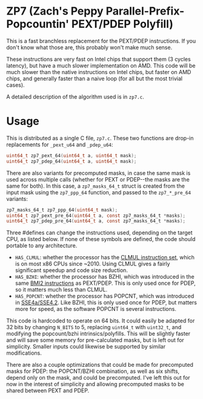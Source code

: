 # ZP7 (Zach's Peppy Parallel-Prefix-Popcountin' PEXT/PDEP Polyfill)

This is a fast branchless replacement for the PEXT/PDEP instructions.
If you don't know what those are, this probably won't make much sense.

These instructions are very fast on Intel chips that support them
(3 cycles latency), but have a much slower implementation on AMD.
This code will be much slower than the native instructions on Intel
chips, but faster on AMD chips, and generally faster than a naive
loop (for all but the most trivial cases).

A detailed description of the algorithm used is in `zp7.c`.

# Usage
This is distributed as a single C file, `zp7.c`.
These two functions are drop-in replacements for `_pext_u64` and `_pdep_u64`:
```c
uint64_t zp7_pext_64(uint64_t a, uint64_t mask);
uint64_t zp7_pdep_64(uint64_t a, uint64_t mask);
```

There are also variants for precomputed masks, in case the same mask is used
across multiple calls (whether for PEXT or PDEP--the masks are the same for both).
In this case, a `zp7_masks_64_t` struct is created from the input mask using the
`zp7_ppp_64` function, and passed to the `zp7_*_pre_64` variants:
```c
zp7_masks_64_t zp7_ppp_64(uint64_t mask);
uint64_t zp7_pext_pre_64(uint64_t a, const zp7_masks_64_t *masks);
uint64_t zp7_pdep_pre_64(uint64_t a, const zp7_masks_64_t *masks);
```

Three #defines can change the instructions used, depending on the target CPU, as
listed below. If none of these symbols are defined, the code should portable to
any architecture.
* `HAS_CLMUL`: whether the processor has the
[CLMUL instruction set](https://en.wikipedia.org/wiki/CLMUL_instruction_set), which
is on most x86 CPUs since ~2010.  Using CLMUL gives a fairly significant
speedup and code size reduction.
* `HAS_BZHI`: whether the processor has BZHI, which was introduced in the same [BMI2
instructions](https://en.wikipedia.org/wiki/Bit_Manipulation_Instruction_Sets) as
PEXT/PDEP. This is only used once for PDEP, so it matters much less than CLMUL.
* `HAS_POPCNT`: whether the processor has POPCNT, which was introduced in
[SSE4a/SSE4.2](https://en.wikipedia.org/wiki/SSE4). Like BZHI, this is only used
once for PDEP, but matters more for speed, as the software POPCNT is several instructions.

This code is hardcoded to operate on 64 bits. It could easily be adapted
for 32 bits by changing `N_BITS` to 5, replacing `uint64_t` with `uint32_t`,
and modifying the popcount/bzhi intrinsics/polyfills. This will be slightly
faster and will save some memory for pre-calculated masks, but is left out
for simplicity. Smaller inputs could likewise be supported by similar modifications.

There are also a couple optimizations that could be made for precomputed
masks for PDEP: the POPCNT/BZHI combination, as well as six shifts, depend only
on the mask, and could be precomputed. I've left this out for now in the interest
of simplicity and allowing precomputed masks to be shared between PEXT and PDEP.
